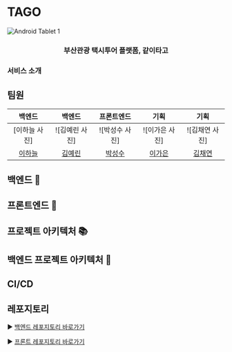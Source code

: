 # TAGO
![Android Tablet 1](https://github.com/TraviTago/tago/assets/79965168/8ebd079b-0ee0-47da-b395-3bff7ea8f657)


<h3 align="middle">부산관광 택시투어 플랫폼, <b>같이타고</b></h3>


### 서비스 소개


## 팀원
|                                                       백엔드                                                        |                                                        백엔드                                                         |                                                         프론트엔드                                                          |                                                         기획                                                          |                                                          기획                                                           |                                                                                                               
| :---------------------------------------------------------------------------------------------------------------------: | :-----------------------------------------------------------------------------------------------------------------------: | :---------------------------------------------------------------------------------------------------------------------: | :---------------------------------------------------------------------------------------------------------------------: | :-----------------------------------------------------------------------------------------------------------------------: |
| [이하늘 사진] | ![김예린 사진] | ![박성수 사진] | ![이가은 사진] | ![김채연 사진] 
|                                           [이하늘](https://github.com/prefer2)                                            |                                            [김예린](https://github.com/soyi47)                                            |                                          [박성수](https://github.com/kth990303)                                           |                                          [이가은](https://github.com/seungpang)                                           |                                          [김채연](https://github.com/yxxnghwan)                                           |                                            


## 백엔드 🏫
## 프론트엔드 🏡
## 프로젝트 아키텍처 📚
## 백엔드 프로젝트 아키텍처 📙
## CI/CD
## 레포지토리
▶️  [백엔드 레포지토리 바로가기](https://github.com/TraviTago/tago-api.git)

▶️  [프론트 레포지토리 바로가기](https://github.com/TraviTago/tago-app.git)
